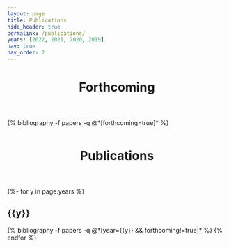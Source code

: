 ```yaml
---
layout: page
title: Publications
hide_header: true
permalink: /publications/
years: [2022, 2021, 2020, 2019]
nav: true
nav_order: 2
---
```


<!-- _pages/publications.md -->
<!-- Forthcoming publications are displayed first i.e. forthcorming=true in bibtex -->
<header class="post-header">
    <h1 class="post-title">Forthcoming</h1>
</header>

<div class="publications">
  <h2 class="year" style="margin-bottom: 0px;"></h2>
  {% bibliography -f papers -q @*[forthcoming=true]* %}
</div>

<!-- All other publications (forthcorming!=true) are displayed in descending year order -->
<header class="post-header" style="margin-top: 50px">
    <h1 class="post-title">Publications</h1>
</header>

<div class="publications">
{%- for y in page.years %}
  <h2 class="year">{{y}}</h2>
  {% bibliography -f papers -q @*[year={{y}} && forthcoming!=true]* %}
{% endfor %}
</div>
